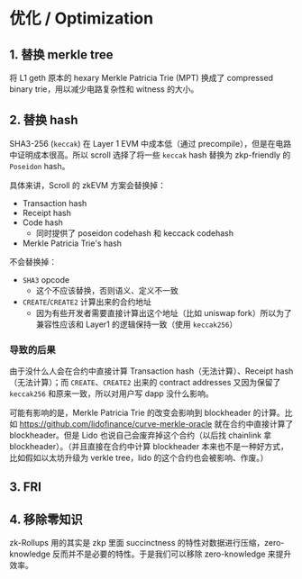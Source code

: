 # 优化 / Optimization

## 1. 替换 merkle tree

将 L1 geth 原本的 hexary Merkle Patricia Trie (MPT) 换成了 compressed binary trie，用以减少电路复杂性和 witness 的大小。

## 2. 替换 hash

SHA3-256 (`keccak`) 在 Layer 1 EVM 中成本低（通过 precompile），但是在电路中证明成本很高。所以 scroll 选择了将一些 `keccak` hash 替换为 zkp-friendly 的 `Poseidon` hash。

具体来讲，Scroll 的 zkEVM 方案会替换掉：

+ Transaction hash
+ Receipt hash
+ Code hash
    * 同时提供了 poseidon codehash 和 keccack codehash
+ Merkle Patricia Trie's hash

不会替换掉：

+ `SHA3` opcode
    * 这个不应该替换，否则语义、定义不一致
+ `CREATE`/`CREATE2` 计算出来的合约地址
    * 因为有些开发者需要直接计算出这个地址（比如 uniswap fork）所以为了兼容性应该和 Layer1 的逻辑保持一致（使用 `keccak256`）

### 导致的后果

由于没什么人会在合约中直接计算 Transaction hash（无法计算）、Receipt hash（无法计算）；而 `CREATE`、`CREATE2` 出来的 contract addresses 又因为保留了 `keccak256` 和原来一致，所以对用户写 dapp 没什么影响。

可能有影响的是，Merkle Patricia Trie 的改变会影响到 blockheader 的计算。比如 https://github.com/lidofinance/curve-merkle-oracle 就在合约中直接计算了 blockheader。但是 Lido 也说自己会废弃掉这个合约（以后找 chainlink 拿 blockheader）。（并且直接在合约中计算 blockheader 本来也不是一种好方式，比如假如以太坊升级为 verkle tree，lido 的这个合约也会被影响、作废。）

## 3. FRI

## 4. 移除零知识

zk-Rollups 用的其实是 zkp 里面 succinctness 的特性对数据进行压缩，zero-knowledge 反而并不是必要的特性。于是我们可以移除 zero-knowledge 来提升效率。
